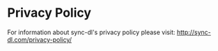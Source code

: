# Privacy Policy
For information about sync-dl's privacy policy please visit:
http://sync-dl.com/privacy-policy/